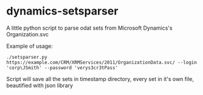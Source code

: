 # dynamics-setsparser
A little python script to parse odat sets from Microsoft Dynamics's Organization.svc

Example of usage:

```./setsparser.py https://example.com/CRM/XRMServices/2011/OrganizationData.svc/ --login 'corp\JSmith' --password 'verys3cr3tPass'```

Script will save all the sets in timestamp directory, every set in it's own file, beautified with json library
